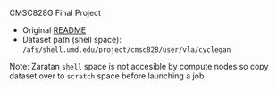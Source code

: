 CMSC828G Final Project

+ Original [README](original_README.md)
+ Dataset path (shell space): `/afs/shell.umd.edu/project/cmsc828/user/vla/cyclegan`

Note: Zaratan `shell` space is not accesible by compute nodes so copy dataset over to `scratch` space before launching a job 


